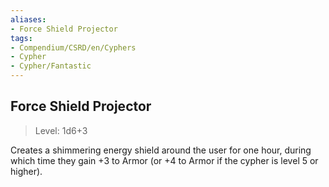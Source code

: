 ```yaml
---
aliases:
- Force Shield Projector
tags:
- Compendium/CSRD/en/Cyphers
- Cypher
- Cypher/Fantastic
---
```


  
## Force Shield Projector  
>Level: 1d6+3  
  
Creates a shimmering energy shield around the user for one hour, during which time they gain +3 to Armor (or +4 to Armor if the cypher is level 5 or higher).